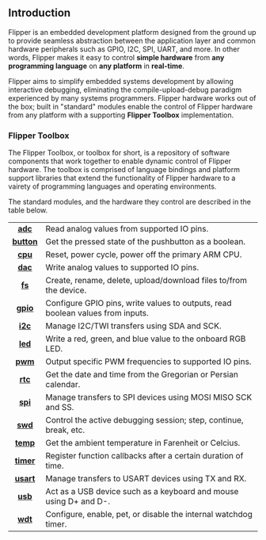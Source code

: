 ## Introduction

Flipper is an embedded development platform designed from the ground up to
provide seamless abstraction between the application layer and common hardware
peripherals such as GPIO, I2C, SPI, UART, and more. In other words, Flipper
makes it easy to control **simple hardware** from **any programming language**
on **any platform** in **real-time**.

Flipper aims to simplify embedded systems development by allowing interactive
debugging, eliminating the compile-upload-debug paradigm experienced by many
systems programmers. Flipper hardware works out of the box; built in "standard"
modules enable the control of Flipper hardware from any platform with a supporting
**Flipper Toolbox** implementation.

### Flipper Toolbox

The Flipper Toolbox, or toolbox for short, is a repository of software
components that work together to enable dynamic control of Flipper hardware.
The toolbox is comprised of language bindings and platform support
libraries that extend the functionality of Flipper hardware to a vairety of
programming languages and operating environments.

The standard modules, and the hardware they control are described in the table
below.

|||
|-|-|
| <center>[**adc**](modules-adc.html)</center> | <left>Read analog values from supported IO pins.</left> |
| <center>[**button**](modules-button.html)</center> | <left>Get the pressed state of the pushbutton as a boolean.</left> |
| <center>[**cpu**](modules-cpu.html)</center> | <left>Reset, power cycle, power off the primary ARM CPU.</left> |
| <center>[**dac**](modules-dac.html)</center> | <left>Write analog values to supported IO pins.</left> |
| <center>[**fs**](modules-fs.html)</center> | <left>Create, rename, delete, upload/download files to/from the device.</left> |
| <center>[**gpio**](modules-gpio.html)</center> | <left>Configure GPIO pins, write values to outputs, read boolean values from inputs.</left> |
| <center>[**i2c**](modules-i2c.html)</center> | <left>Manage I2C/TWI transfers using SDA and SCK.</left> |
| <center>[**led**](modules-led.html)</center> | <left>Write a red, green, and blue value to the onboard RGB LED.</left> |
| <center>[**pwm**](modules-pwm.html)</center> | <left>Output specific PWM frequencies to supported IO pins.</left> |
| <center>[**rtc**](modules-rtc.html)</center> | <left>Get the date and time from the Gregorian or Persian calendar.</left> |
| <center>[**spi**](modules-spi.html)</center> | <left>Manage transfers to SPI devices using MOSI MISO SCK and SS.</left> |
| <center>[**swd**](modules-swd.html)</center> | <left>Control the active debugging session; step, continue, break, etc.</left> |
| <center>[**temp**](modules-temp.html)</center> | <left>Get the ambient temperature in Farenheit or Celcius.</left> |
| <center>[**timer**](modules-timer.html)</center> | <left>Register function callbacks after a certain duration of time.</left> |
| <center>[**usart**](modules-usart.html)</center> | <left>Manage transfers to USART devices using TX and RX.</left> |
| <center>[**usb**](modules-usb.html)</center> | <left>Act as a USB device such as a keyboard and mouse using D+ and D-.</left> |
| <center>[**wdt**](modules-wdt.html)</center> | <left>Configure, enable, pet, or disable the internal watchdog timer.</left> |
